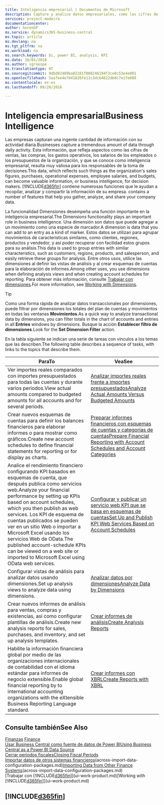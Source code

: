 ```yaml
---
title: Inteligencia empresarial | Documentos de Microsoft
description: Capture y analice datos empresariales, como las cifras de ventas, las compras, los gastos operativos, los salarios de los empleados y los presupuestos, que resultan muy valiosos para la inteligencia artificial o la toma de decisiones.
services: project-madeira
documentationcenter: 
author: SorenGP
ms.service: dynamics365-business-central
ms.topic: article
ms.devlang: na
ms.tgt_pltfrm: na
ms.workload: na
ms.search.keywords: bi, power BI, analysis, KPI
ms.date: 10/01/2018
ms.author: sgroespe
ms.translationtype: HT
ms.sourcegitcommit: 9dbd92409ba02281f008246194f3ce0c53e4e001
ms.openlocfilehash: 5aafee4e7d41826fe11c3dc64622db0c7e1fe088
ms.contentlocale: es-es
ms.lasthandoff: 09/28/2018

---
```

# <a name="business-intelligence"></a><span data-ttu-id="2ed28-103">Inteligencia empresarial</span><span class="sxs-lookup"><span data-stu-id="2ed28-103">Business Intelligence</span></span>
<span data-ttu-id="2ed28-104">Las empresas capturan una ingente cantidad de información con su actividad diaria.</span><span class="sxs-lookup"><span data-stu-id="2ed28-104">Businesses capture a tremendous amount of data through daily activity.</span></span> <span data-ttu-id="2ed28-105">Esta información, que refleja aspectos como las cifras de ventas, las compras, los gastos operativos, los salarios de los empleados o los presupuestos de la organización, y que se conoce como inteligencia empresarial, resulta muy valiosa para los responsables de la toma de decisiones.</span><span class="sxs-lookup"><span data-stu-id="2ed28-105">This data, which reflects such things as the organization's sales figures, purchases, operational expenses, employee salaries, and budgets, can become valuable information, or business intelligence, for decision makers.</span></span> [!INCLUDE[d365fin](includes/d365fin_md.md)] <span data-ttu-id="2ed28-106">contiene numerosas funciones que le ayudan a recopilar, analizar y compartir la información de su empresa.</span><span class="sxs-lookup"><span data-stu-id="2ed28-106"> contains a number of features that help you gather, analyze, and share your company data.</span></span>

<span data-ttu-id="2ed28-107">La funcionalidad Dimensiones desempeña una función importante en la inteligencia empresarial.</span><span class="sxs-lookup"><span data-stu-id="2ed28-107">The Dimensions functionality plays an important role in business intelligence.</span></span> <span data-ttu-id="2ed28-108">Una dimensión son datos que puede agregar a un movimiento como una especie de marcador.</span><span class="sxs-lookup"><span data-stu-id="2ed28-108">A dimension is data that you can add to an entry as a kind of marker.</span></span> <span data-ttu-id="2ed28-109">Estos datos se utilizan para agrupar movimientos de características similares, como clientes, regiones, productos y vendedor, y así poder recuperar con facilidad estos grupos para su análisis.</span><span class="sxs-lookup"><span data-stu-id="2ed28-109">This data is used to group entries with similar characteristics, such as customers, regions, products, and salesperson, and easily retrieve these groups for analysis.</span></span> <span data-ttu-id="2ed28-110">Entre otros usos, utilice las dimensiones al definir las vistas de análisis y al crear esquemas de cuentas para la elaboración de informes.</span><span class="sxs-lookup"><span data-stu-id="2ed28-110">Among other uses, you use dimensions  when defining analysis views and when creating account schedules for reporting.</span></span> <span data-ttu-id="2ed28-111">Para obtener más información, consulte [Trabajar con dimensiones](finance-dimensions.md).</span><span class="sxs-lookup"><span data-stu-id="2ed28-111">For more information, see [Working with Dimensions](finance-dimensions.md).</span></span>

> [!TIP]
> <span data-ttu-id="2ed28-112">Como una forma rápida de analizar datos transaccionales por dimensiones, puede filtrar por dimensiones los totales del plan de cuentas y movimientos en todas las ventanas **Movimientos**.</span><span class="sxs-lookup"><span data-stu-id="2ed28-112">As a quick way to analyze transactional data by dimensions, you can filter totals in the chart of accounts and entries in all **Entries** windows by dimensions.</span></span> <span data-ttu-id="2ed28-113">Busque la acción **Establecer filtro de dimensiones**.</span><span class="sxs-lookup"><span data-stu-id="2ed28-113">Look for the **Set Dimension Filter** action.</span></span>  

<span data-ttu-id="2ed28-114">En la tabla siguiente se indican una serie de tareas con vínculos a los temas que las describen.</span><span class="sxs-lookup"><span data-stu-id="2ed28-114">The following table describes a sequence of tasks, with links to the topics that describe them.</span></span>  

| <span data-ttu-id="2ed28-115">Para</span><span class="sxs-lookup"><span data-stu-id="2ed28-115">To</span></span> | <span data-ttu-id="2ed28-116">Vea</span><span class="sxs-lookup"><span data-stu-id="2ed28-116">See</span></span> |
| --- | --- |
|<span data-ttu-id="2ed28-117">Ver importes reales comparados con importes presupuestados para todas las cuentas y durante varios periodos.</span><span class="sxs-lookup"><span data-stu-id="2ed28-117">View actual amounts compared to budgeted amounts for all accounts and for several periods.</span></span>|[<span data-ttu-id="2ed28-118">Analizar importes reales frente a importes presupuestados</span><span class="sxs-lookup"><span data-stu-id="2ed28-118">Analyze Actual Amounts Versus Budgeted Amounts</span></span>](bi-how-analyze-actual-versus-budget.md)|
|<span data-ttu-id="2ed28-119">Crear nuevos esquemas de cuentas para definir los balances financieros para elaborar informes o para mostrar como gráficos.</span><span class="sxs-lookup"><span data-stu-id="2ed28-119">Create new account schedules to define financial statements for reporting or for display as charts.</span></span>|[<span data-ttu-id="2ed28-120">Preparar informes financieros con esquemas de cuentas y categorías de cuentas</span><span class="sxs-lookup"><span data-stu-id="2ed28-120">Prepare Financial Reporting with Account Schedules and Account Categories</span></span>](bi-how-work-account-schedule.md)|
|<span data-ttu-id="2ed28-121">Analice el rendimiento financiero configurando KPI basados en esquemas de cuenta, que después publica como servicios web.</span><span class="sxs-lookup"><span data-stu-id="2ed28-121">Analyze your financial performance by setting up KPIs based on account schedules, which you then publish as web services.</span></span> <span data-ttu-id="2ed28-122">Los KPI de esquema de cuentas publicados se pueden ver en un sitio Web o importar a Microsoft Excel usando los servicios Web de OData.</span><span class="sxs-lookup"><span data-stu-id="2ed28-122">The published account-schedule KPIs can be viewed on a web site or imported to Microsoft Excel using OData web services.</span></span>|[<span data-ttu-id="2ed28-123">Configurar y publicar un servicio web KPI que se basa en esquemas de cuentas</span><span class="sxs-lookup"><span data-stu-id="2ed28-123">Set Up and Publish KPI Web Services Based on Account Schedules</span></span>](bi-how-to-set-up-and-publish-kpi-web-services-based-on-account-schedules.md)|
|<span data-ttu-id="2ed28-124">Configurar vistas de análisis para analizar datos usando dimensiones.</span><span class="sxs-lookup"><span data-stu-id="2ed28-124">Set up analysis views to analyze data using dimensions.</span></span>|[<span data-ttu-id="2ed28-125">Analizar datos por dimensiones</span><span class="sxs-lookup"><span data-stu-id="2ed28-125">Analyze Data by Dimensions</span></span>](bi-how-analyze-data-dimension.md)|
|<span data-ttu-id="2ed28-126">Crear nuevos informes de análisis para ventas, compras y existencias, así como configurar plantillas de análisis.</span><span class="sxs-lookup"><span data-stu-id="2ed28-126">Create new analysis reports for sales, purchases, and inventory, and set up analysis templates.</span></span>|[<span data-ttu-id="2ed28-127">Crear informes de análisis</span><span class="sxs-lookup"><span data-stu-id="2ed28-127">Create Analysis Reports</span></span>](bi-how-create-analysis-views-reports.md)|
|<span data-ttu-id="2ed28-128">Habilite la información financiera global por medio de las organizaciones internacionales de contabilidad con el idioma estándar para informes de negocio extensible.</span><span class="sxs-lookup"><span data-stu-id="2ed28-128">Enable global financial reporting by to international accounting organizations with the eXtensible Business Reporting Language standard.</span></span>|[<span data-ttu-id="2ed28-129">Crear informes con XBRL</span><span class="sxs-lookup"><span data-stu-id="2ed28-129">Create Reports with XBRL</span></span>](bi-create-reports-with-xbrl.md)|

## <a name="see-also"></a><span data-ttu-id="2ed28-130">Consulte también</span><span class="sxs-lookup"><span data-stu-id="2ed28-130">See Also</span></span>
<span data-ttu-id="2ed28-131">[Finanzas](finance.md)  </span><span class="sxs-lookup"><span data-stu-id="2ed28-131">[Finance](finance.md)  </span></span>  
[<span data-ttu-id="2ed28-132">Usar Business Central como fuente de datos de Power BI</span><span class="sxs-lookup"><span data-stu-id="2ed28-132">Using Business Central as a Power BI Data Source</span></span>](across-how-use-financials-data-source-powerbi.md)  
[<span data-ttu-id="2ed28-133">Cerrar periodos fiscales</span><span class="sxs-lookup"><span data-stu-id="2ed28-133">Closing Fiscal Periods</span></span>](year-close-years-periods.md)  
<span data-ttu-id="2ed28-134">[Importar datos de otros sistemas financieros](across-import-data-configuration-packages.md)(across-import-data-configuration-packages.md)</span><span class="sxs-lookup"><span data-stu-id="2ed28-134">[Importing Data from Other Finance Systems](across-import-data-configuration-packages.md)(across-import-data-configuration-packages.md)</span></span>  
<span data-ttu-id="2ed28-135">[Trabajar con [!INCLUDE[d365fin](includes/d365fin_md.md)]](ui-work-product.md)</span><span class="sxs-lookup"><span data-stu-id="2ed28-135">[Working with [!INCLUDE[d365fin](includes/d365fin_md.md)]](ui-work-product.md)</span></span>

## [!INCLUDE[d365fin](includes/free_trial_md.md)]  
 

